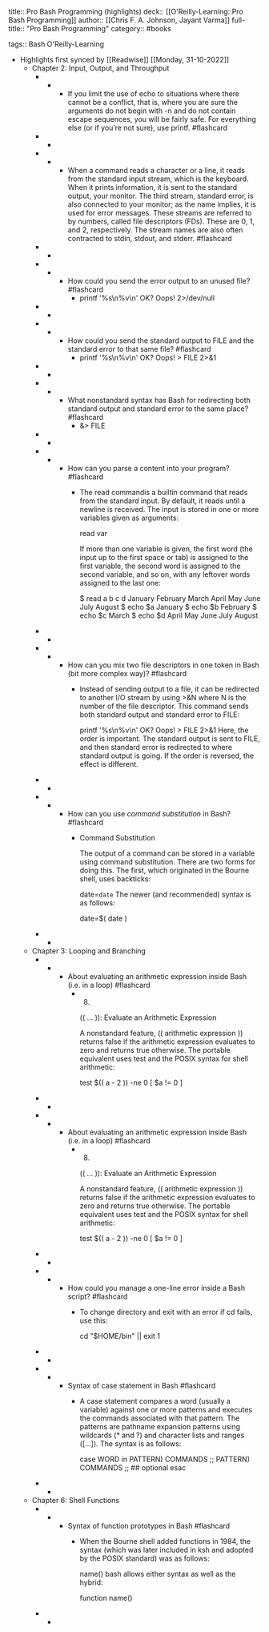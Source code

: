 title:: Pro Bash Programming (highlights)
deck:: [[O'Reilly-Learning::Pro Bash Programming]]
author:: [[Chris F. A. Johnson, Jayant Varma]]
full-title:: "Pro Bash Programming"
category:: #books

tags:: Bash O'Reilly-Learning

- Highlights first synced by [[Readwise]] [[Monday, 31-10-2022]]
	- Chapter 2: Input, Output, and Throughput
		- -
			- If you limit the use of echo to situations where there cannot be a conflict, that is, where you are sure the arguments do not begin with -n and do not contain escape sequences, you will be fairly safe. For everything else (or if you’re not sure), use printf. #flashcard
		- -
		- -
			- When a command reads a character or a line, it reads from the standard input stream, which is the keyboard. When it prints information, it is sent to the standard output, your monitor. The third stream, standard error, is also connected to your monitor; as the name implies, it is used for error messages. These streams are referred to by numbers, called file descriptors (FDs). These are 0, 1, and 2, respectively. The stream names are also often contracted to stdin, stdout, and stderr. #flashcard
		- -
		- -
			- How could you send the error output to an unused file? #flashcard
				- printf '%s\n%v\n' OK? Oops! 2>/dev/null
		- -
		- -
			- How could you send the standard output to FILE and the standard error to that same file? #flashcard
				- printf '%s\n%v\n' OK? Oops! > FILE 2>&1
		- -
		- -
			- What nonstandard syntax has Bash for redirecting both standard output and standard error to the same place? #flashcard
				- &> FILE
		- -
		- -
			- How can you parse a content into your program? #flashcard
				- The read commandis a builtin command that reads from the standard input. By default, it reads until a newline is received. The input is stored in one or more variables given as arguments:
				  
				  read var
				  
				  If more than one variable is given, the first word (the input up to the first space or tab) is assigned to the first variable, the second word is assigned to the second variable, and so on, with any leftover words assigned to the last one:
				  
				  $ read a b c d
				  January February March April May June July August
				  $ echo $a
				  January
				  $ echo $b
				  February
				  $ echo $c
				  March
				  $ echo $d
				  April May June July August
		- -
		- -
			- How can you mix two file descriptors in one token in Bash (bit more complex way)? #flashcard
				- Instead of sending output to a file, it can be redirected to another I/O stream by using >&N where N is the number of the file descriptor. This command sends both standard output and standard error to FILE:
				  
				  printf '%s\n%v\n' OK? Oops! > FILE 2>&1
				  Here, the order is important. The standard output is sent to FILE, and then standard error is redirected to where standard output is going. If the order is reversed, the effect is different.
		- -
		- -
			- How can you use *command substitution* in Bash? #flashcard
				- Command Substitution
				  
				  The output of a command can be stored in a variable using command substitution. There are two forms for doing this. The first, which originated in the Bourne shell, uses backticks:
				  
				  date=`date`
				  The newer (and recommended) syntax is as follows:
				  
				  date=$( date )
		- -
	- Chapter 3: Looping and Branching
		- -
			- About evaluating an arithmetic expression inside Bash (i.e. in a loop) #flashcard
				- 8.
				  
				  (( … )): Evaluate an Arithmetic Expression
				  
				  A nonstandard feature, (( arithmetic expression )) returns false if the arithmetic expression evaluates to zero and returns true otherwise. The portable equivalent uses test and the POSIX syntax for shell arithmetic:
				  
				  test $(( a - 2 )) -ne 0
				  [ $a != 0 ]
		- -
		- -
			- About evaluating an arithmetic expression inside Bash (i.e. in a loop) #flashcard
				- 8.
				  
				  (( … )): Evaluate an Arithmetic Expression
				  
				  A nonstandard feature, (( arithmetic expression )) returns false if the arithmetic expression evaluates to zero and returns true otherwise. The portable equivalent uses test and the POSIX syntax for shell arithmetic:
				  
				  test $(( a - 2 )) -ne 0
				  [ $a != 0 ]
		- -
		- -
			- How could you manage a one-line error inside a Bash script? #flashcard
				- To change directory and exit with an error if cd fails, use this:
				  
				  cd "$HOME/bin" || exit 1
		- -
		- -
			- Syntax of case statement in Bash #flashcard
				- A case statement compares a word (usually a variable) against one or more patterns and executes the commands associated with that pattern. The patterns are pathname expansion patterns using wildcards (* and ?) and character lists and ranges ([...]). The syntax is as follows:
				  
				  case WORD in
				  PATTERN) COMMANDS ;;
				  PATTERN) COMMANDS ;; ## optional
				  esac
		- -
	- Chapter 6: Shell Functions
		- -
			- Syntax of function prototypes in Bash #flashcard
				- When the Bourne shell added functions in 1984, the syntax (which was later included in ksh and adopted by the POSIX standard) was as follows:
				  
				  name() <compound command>
				  bash allows either syntax as well as the hybrid:
				  
				  function name() <compound command>
		- -